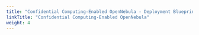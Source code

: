 ```yaml
---
title: "Confidential Computing-Enabled OpenNebula - Deployment Blueprint"
linkTitle: "Confidential Computing-Enabled OpenNebula"
weight: 4
---
```

